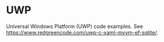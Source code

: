 # UWP
Universal Windows Platform (UWP) code examples. See https://www.redgreencode.com/uwp-c-xaml-mvvm-ef-sqlite/.
